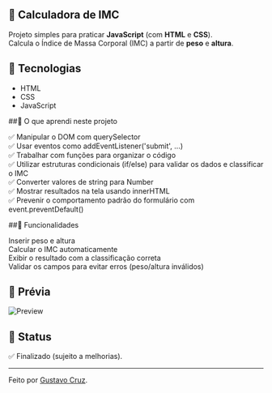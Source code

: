 ## 🧮 Calculadora de IMC

Projeto simples para praticar **JavaScript** (com **HTML** e **CSS**).  
Calcula o Índice de Massa Corporal (IMC) a partir de **peso** e **altura**.

## 🚀 Tecnologias
- HTML
- CSS
- JavaScript

##📘 O que aprendi neste projeto

✅ Manipular o DOM com querySelector  
✅ Usar eventos como addEventListener('submit', ...)  
✅ Trabalhar com funções para organizar o código  
✅ Utilizar estruturas condicionais (if/else) para validar os dados e classificar o IMC  
✅ Converter valores de string para Number  
✅ Mostrar resultados na tela usando innerHTML  
✅ Prevenir o comportamento padrão do formulário com event.preventDefault()  

##🎯 Funcionalidades  

Inserir peso e altura  
Calcular o IMC automaticamente  
Exibir o resultado com a classificação correta  
Validar os campos para evitar erros (peso/altura inválidos)  

## 📸 Prévia
![Preview](./assets/imagens/imagem-Projeto.png)

## 📄 Status
✅ Finalizado (sujeito a melhorias).

---
Feito por [Gustavo Cruz](www.linkedin.com/in/gustavo-cruz-4a467b377).
